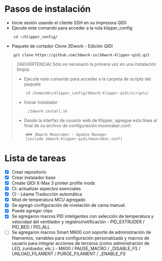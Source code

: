 # Pasos de instalación

-   Inicie sesión usando el cliente SSH en su impresora QIDI
-   Ejecute este comando para acceder a la ruta klipper_config

```
    cd ~/klipper_config/
```
-   Paquete de cortador Clone 3Dwork - Edición QIDI

```
    git clone https://github.com/3dwork-io/3dwork-klipper-qidi.git
```

> [!ADVERTENCIA] Sólo es necesario la primera vez en una instalación limpia:
>
> -   Ejecute este comando para acceder a la carpeta de scripts del paquete
>
>```
>     cd /home/mks/klipper_config/3dwork-klipper-qidi/scripts/
>```
> -   Iniciar instalador
>```
>     ./3dwork-install.sh
>```
> -   Desde la interfaz de usuario web de Klipper, agregue esta línea al final de su archivo de configuración moonraker.conf:
>
>```
>     ### 3Dwork Moonraker - Update Manager
>     [include 3dwork-klipper-qidi/moonraker.conf]
>```

# Lista de tareas

-   [x] Crear repositorio
-   [x] Crear instalador base
-   [x] Create QIDI X-Max 3 printer profile mods
-   [x] CI: actualizar aspectos esenciales
-   [x] CI - Léame Traducción automática
-   [x] Mod de temperatura MCU agregado
-   [x] Se agregó configuración de nivelación de cama manual.
-   [x] Puede agregar clips
-   [x] Se agregaron macros PID inteligentes con selección de temperatura y velocidad del ventilador y registro/notificación - PID_EXTRUDER / PID_BED / PID_ALL
-   [ ] Se agregaron macros Smart M600 con soporte de administración de filamentos, variables para configuración personalizada y macros de usuario para integrar acciones de terceros (como administración de LED, zumbador, etc.) - M600 / PAUSE_MACRO / \_DISABLE_FS / UNLOAD_FILAMENT / PURGE_FILAMENT / \_ENABLE_FS
